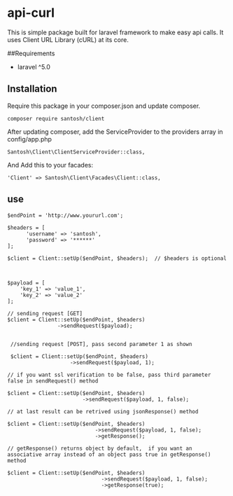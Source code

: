# api-curl
This is simple package built for laravel framework to make easy api calls. It uses Client URL Library (cURL) at its core.

 
##Requirements

* laravel ^5.0

## Installation

Require this package in your composer.json and update composer.

    composer require santosh/client
    

After updating composer, add the ServiceProvider to the providers array in config/app.php

    Santosh\Client\ClientServiceProvider::class,

And Add this to your facades:

    'Client' => Santosh\Client\Facades\Client::class,

## use

    $endPoint = 'http://www.yoururl.com';
    
    $headers = [
          'username' => 'santosh',
          'password' => '******'
    ];
    
    $client = Client::setUp($endPoint, $headers);  // $headers is optional

    
    
    $payload = [
        'key_1' => 'value_1',
        'key_2' => 'value_2'
    ];
    
    // sending request [GET]
    $client = Client::setUp($endPoint, $headers)
                    ->sendRequest($payload);
    
    
     //sending request [POST], pass second parameter 1 as shown
     
     $client = Client::setUp($endPoint, $headers)
                        ->sendRequest($payload, 1);
                        
    // if you want ssl verification to be false, pass third parameter false in sendRequest() method
    
    $client = Client::setUp($endPoint, $headers)
                            ->sendRequest($payload, 1, false);
                            
    // at last result can be retrived using jsonResponse() method
    
    $client = Client::setUp($endPoint, $headers)
                                ->sendRequest($payload, 1, false);
                                ->getResponse();
                                
    // getResponse() returns object by default,  if you want an associative array instead of an object pass true in getResponse() method
                            
    $client = Client::setUp($endPoint, $headers)
                                  ->sendRequest($payload, 1, false);
                                  ->getResponse(true);  
                                  
